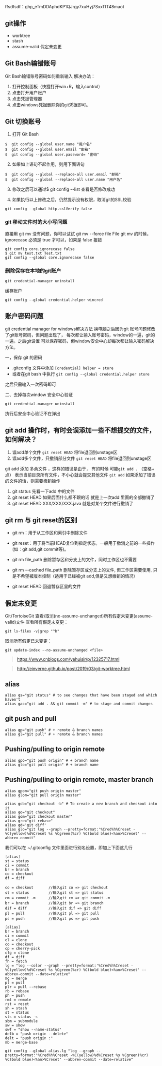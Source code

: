 ffsdfsdf：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

## git操作
- worktree
- stash
- assume-valid 假定未变更


## Git Bash输错账号

Git Bash输错账号密码如何重新输入
解决办法：

1. 打开控制面板（快捷打开win+R，输入control）
2. 点击打开用户账户
3. 点击凭据管理器
4. 点击windows凭据删除你的git凭据即可。

## Git 切换账号

1. 打开 Git Bash
```
$  git config --global user.name "用户名"
$  git config --global user.email "邮箱"
$  git config --global user.password= "密码"
```
2. 如果如上语句不起作用，则用下面语句
```
$  git config --global --replace-all user.email "邮箱" 
$  git config --global --replace-all user.name "用户名"
```
3. 修改之后可以通过$ git config --list 查看是否修改成功

4. 如果执行以上修改之后，仍然提示没有权限，取消git的SSL校验
```
git config --global http.sslVerify false  
```

### git 移动文件时的大小写问题

直接用 git mv 没有问题，你可以试试 git mv --force file File
git mv 的时候，ignorecase 必须是 true 才可以，如果是 false 报错
```
git config core.ignorecase false
$ git mv test.txt Test.txt
git config --global core.ignorecase false
```


### 删除保存在本地的git账户
```
git credential-manager uninstall
```
缓存账户
```
git config --global credential.helper wincred
```

## 账户密码问题
git credential manager for windows解决方法
换电脑之后因为git 账号问题修改了git账号密码，但问题出现了，
每次都让输入账号密码，window的一遍，git的一遍。之后git设置
可以保存密码，但window安全中心却每次都让输入密码解决方法。

一，保存 git 的密码
- .gitconfig 文件中添加  `[credential] helper = store`
- 或者在git bash 中执行 `git config --global credential.helper store`

之后只需输入一次密码即可

二、去掉每次window 安全中心验证
```
git credential-manager uninstall
```
执行后安全中心验证不在弹出


## git add 操作时，有时会误添加一些不想提交的文件，如何解决？
1. 误add单个文件
`git reset HEAD` 将file退回到unstage区
2. 误add多个文件，只撤销部分文件
`git reset HEAD` 将file退回到unstage区

git add 添加 多余文件 ，这样的错误是由于， 有的时候 可能`git add .` （空格+ 点） 表示当前目录所有文件，不小心就会提交其他文件 `git add` 如果添加了错误的文件的话，则需要撤销操作

1. git status 先看一下add 中的文件 
2. git reset HEAD 如果后面什么都不跟的话 就是上一次add 里面的全部撤销了 
3. git reset HEAD XXX/XXX/XXX.java 就是对某个文件进行撤销了


## git rm 与 git reset的区别
- git rm：用于从工作区和索引中删除文件
- git reset：用于将当前HEAD复位到指定状态。一般用于撤消之前的一些操作(如：git add,git commit等)。

- git rm file_path 删除暂存区和分支上的文件，同时工作区也不需要
- git rm --cached file_path 删除暂存区或分支上的文件, 但工作区需要使用, 只是不希望被版本控制（适用于已经被git add,但是又想撤销的情况）
- git reset HEAD 回退暂存区里的文件

## 假定未变更
Git/TortoiseGit 查看/取消(no-assume-unchanged)所有假定未变更(assume-valid)文件
查看所有假定未变更：
```
git ls-files -v|grep "^h"
```

取消所有假定已未变更：
```
git update-index --no-assume-unchanged <file>
```

> https://www.cnblogs.com/yehuisir/p/12325717.html

> http://einverne.github.io/post/2019/03/git-worktree.html

## alias
```
alias gs="git status" # to see changes that have been staged and which haven't
alias gac="git add . && git commit -m" # to stage and commit changes
```
## git push and pull
```
alias gp="git push" # + remote & branch names
alias gl="git pull" # + remote & branch names
```
## Pushing/pulling to origin remote
```
alias gpo="git push origin" # + branch name
alias glo="git pull origin" # + branch name
```
## Pushing/pulling to origin remote, master branch
```
alias gpom="git push origin master"
alias glom="git pull origin master"
```
```
alias gcb="git checkout -b" # To create a new branch and checkout into it
alias go="git checkout"
alias gom="git checkout master"
alias gre="git rebase"
alias gd='git diff' 
alias glo="git log --graph --pretty=format:'%Cred%h%Creset -%C(yellow)%d%Creset %s %Cgreen(%cr) %C(bold blue)<%an>%Creset' --abbrev-commit"
```

我们可以在 ~/.gitconfig 文件里面进行别名设置，即加上下面这几行
```
[alias]  
st = status  
ci = commit  
br = branch  
co = checkout  
df = diff  

co = checkout		//输入git co => git checkout
st = status			//输入git st => git status
cm = commit -m		//输入git cm => git commit -m
br = branch			//输入git br => git branch 
dif = diff			//输入git dif => git diff 
pl = pull			//输入git pl => git pull
ps = push			//输入git ps => git push
```
```
[alias]
br = branch
ci = commit
cl = clone
co = checkout
cp = cherry-pick
cfg = clone
df = diff
fh = fetch
lg = "log --color --graph --pretty=format:'%Cred%h%Creset -%C(yellow)%d%Creset %s %Cgreen(%cr) %C(bold blue)<%an>%Creset' --abbrev-commit --date=relative"
mg = merge
pl = pull
plr = pull --rebase
rb = rebase
ph = push
rmt = remote
rst = reset
sh = stash
st = status
sts = status -s
sbm = submodule
sw = show
swf = "show --name-status"
delb = "push origin --delete"
delt = "push origin :"
mb = merge-base
```
```
git config --global alias.lg "log --graph --pretty=format:'%Cred%h%Creset -%C(yellow)%d%Creset %s %Cgreen(%cr) %C(bold blue)<%an>%Creset' --abbrev-commit --date=relative"
```